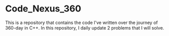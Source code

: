 # Code_Nexus_360
This is a repository that contains the code I've written over the journey of 360-day in C++. In this repository, I daily update 2 problems that I will solve.
